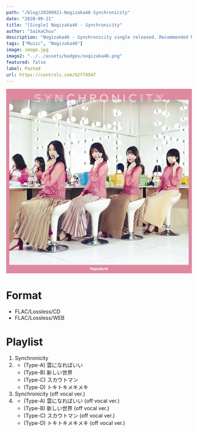 ```yaml
---
path: "/blog/20200921-Nogizaka46-Synchronicity"
date: "2020-09-21"
title: "[Single] Nogizaka46 - Synchronicity"
author: "SaikaChuu"
description: "Nogizaka46 - Synchronicity single released. Recommended Music!"
tags: ["Music", "Nogizaka46"]
image: image.jpg
image2: "../../assets/badges/nogizaka46.png"
featured: false
label: Pasted
url: https://controlc.com/b2f74547
---
```


![Nogizaka46 - Synchronicity](./image.jpg)

# Format

- FLAC/Lossless/CD
- FLAC/Lossless/WEB

# Playlist

1. Synchronicity
2. - (Type-A) 雲になればいい
   - (Type-B) 新しい世界
   - (Type-C) スカウトマン
   - (Type-D) トキトキメキメキ
3. Synchronicity (off vocal ver.)
4. - (Type-A) 雲になればいい (off vocal ver.)
   - (Type-B) 新しい世界 (off vocal ver.)
   - (Type-C) スカウトマン (off vocal ver.)
   - (Type-D) トキトキメキメキ (off vocal ver.)
